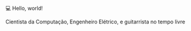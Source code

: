 <p>💻 Hello, world!</p>
<p>Cientista da Computação, Engenheiro Elétrico, e guitarrista no tempo livre</p>
